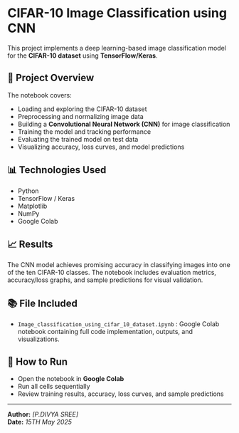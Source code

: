 # CIFAR-10 Image Classification using CNN

This project implements a deep learning-based image classification model for the **CIFAR-10 dataset** using **TensorFlow/Keras**.

## 📄 Project Overview
The notebook covers:
- Loading and exploring the CIFAR-10 dataset
- Preprocessing and normalizing image data
- Building a **Convolutional Neural Network (CNN)** for image classification
- Training the model and tracking performance
- Evaluating the trained model on test data
- Visualizing accuracy, loss curves, and model predictions

## 📊 Technologies Used
- Python
- TensorFlow / Keras
- Matplotlib
- NumPy
- Google Colab

## 📈 Results
The CNN model achieves promising accuracy in classifying images into one of the ten CIFAR-10 classes. The notebook includes evaluation metrics, accuracy/loss graphs, and sample predictions for visual validation.

## 📚 File Included
- `Image_classification_using_cifar_10_dataset.ipynb` : Google Colab notebook containing full code implementation, outputs, and visualizations.

## 🔗 How to Run
- Open the notebook in **Google Colab**
- Run all cells sequentially
- Review training results, accuracy, loss curves, and sample predictions

---

**Author:** *[P.DIVYA SREE]*  
**Date:** *15TH May 2025*
